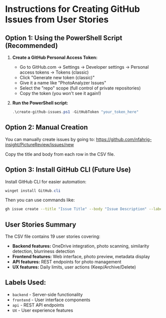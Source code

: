 # Instructions for Creating GitHub Issues from User Stories

## Option 1: Using the PowerShell Script (Recommended)

1. **Create a GitHub Personal Access Token:**
   - Go to GitHub.com → Settings → Developer settings → Personal access tokens → Tokens (classic)
   - Click "Generate new token (classic)"
   - Give it a name like "PhotoAnalyzer Issues"
   - Select the "repo" scope (full control of private repositories)
   - Copy the token (you won't see it again!)

2. **Run the PowerShell script:**
   ```powershell
   .\create-github-issues.ps1 -GitHubToken "your_token_here"
   ```

## Option 2: Manual Creation

You can manually create issues by going to:
https://github.com/nfahrig-insight/PictureReview/issues/new

Copy the title and body from each row in the CSV file.

## Option 3: Install GitHub CLI (Future Use)

Install GitHub CLI for easier automation:
```powershell
winget install GitHub.cli
```

Then you can use commands like:
```bash
gh issue create --title "Issue Title" --body "Issue Description" --label "backend"
```

## User Stories Summary

The CSV file contains 19 user stories covering:
- **Backend features:** OneDrive integration, photo scanning, similarity detection, blurriness detection
- **Frontend features:** Web interface, photo preview, metadata display
- **API features:** REST endpoints for photo management
- **UX features:** Daily limits, user actions (Keep/Archive/Delete)

## Labels Used:
- `backend` - Server-side functionality
- `frontend` - User interface components  
- `api` - REST API endpoints
- `UX` - User experience features
